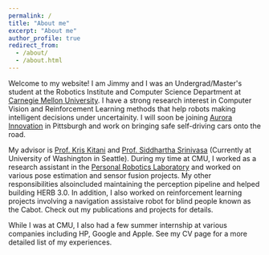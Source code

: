 ```yaml
---
permalink: /
title: "About me"
excerpt: "About me"
author_profile: true
redirect_from: 
  - /about/
  - /about.html
---
```


Welcome to my website! I am Jimmy and I was an Undergrad/Master's student at the Robotics Institute and Computer Science Department at [Carnegie Mellon University](https://www.cmu.edu/). I have a strong research interest in Computer Vision and Reinforcement Learning methods that help robots making intelligent decisions under uncertainity. I will soon be joining [Aurora Innovation](https://aurora.tech/) in Pittsburgh and work on bringing safe self-driving cars onto the road.  

My advisor is [Prof. Kris Kitani](http://www.cs.cmu.edu/~kkitani/) and [Prof. Siddhartha Srinivasa](https://homes.cs.washington.edu/~siddh/) (Currently at University of Washington in Seattle). During my time at CMU, I worked as a research assistant in the [Personal Robotics Laboratory](https://personalrobotics.ri.cmu.edu/) and worked on various pose estimation and sensor fusion projects. My other responsibilities alsoincluded maintaining the perception pipeline and helped building HERB 3.0. In addition, I also worked on reinforcement learning projects involving a navigation assistaive robot for blind people known as the Cabot. Check out my publications and projects for details.

While I was at CMU, I also had a few summer internship at various companies including HP, Google and Apple. See my CV page for a more detailed list of my experiences. 